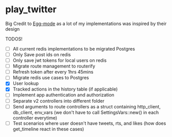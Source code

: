 # play_twitter


Big Credit to [Egg-mode](https://github.com/egg-mode-rs/egg-mode) as a lot of my implementations was inspired by their design

TODOS!
- [ ] All current redis implementations to be migrated Postgres
- [ ] Only Save post ids on redis
- [ ] Only save jwt tokens for local users on redis
- [ ] Migrate route management to routerify
- [ ] Refresh token after every 1hrs 45mins
- [ ] Migrate redis use cases to Postgres
- [x] User lookup
- [x] Tracked actions in the history table (if applicable)
- [ ] Implement app authentication and authorization
- [ ] Separate v2 controllers into different folder
- [ ] Send arguments to route controllers as a struct containing http_client, db_client, env_vars (we don't have to call SettingsVars::new() in each controller everytime)
- [ ] Test scenarios where user doesn't have tweets, rts, and likes (how does get_timeline react in these cases)
